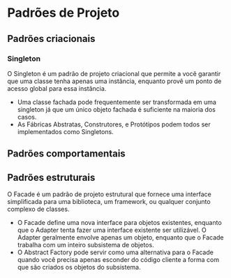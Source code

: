 # Padrões de Projeto

## Padrões criacionais

### Singleton

O Singleton é um padrão de projeto criacional que permite a você garantir que uma classe tenha apenas uma instância, enquanto provê um ponto de acesso global para essa instância.
 - Uma classe fachada pode frequentemente ser transformada em uma singleton já que um único objeto fachada é suficiente na maioria dos casos.
 - As Fábricas Abstratas, Construtores, e Protótipos podem todos ser implementados como Singletons.

## Padrões comportamentais

## Padrões estruturais
O Facade é um padrão de projeto estrutural que fornece uma interface simplificada para uma biblioteca, um framework, ou qualquer conjunto complexo de classes.
- O Facade define uma nova interface para objetos existentes, enquanto que o Adapter tenta fazer uma interface existente ser utilizável. O Adapter geralmente envolve apenas um objeto, enquanto que o Facade trabalha com um inteiro subsistema de objetos.
- O Abstract Factory pode servir como uma alternativa para o Facade quando você precisa apenas esconder do código cliente a forma com que são criados os objetos do subsistema.
